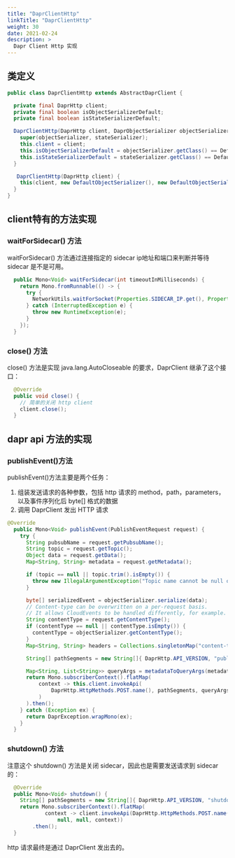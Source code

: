 ```yaml
---
title: "DaprClientHttp"
linkTitle: "DaprClientHttp"
weight: 30
date: 2021-02-24
description: >
  Dapr Client Http 实现
---
```


## 类定义

```java
public class DaprClientHttp extends AbstractDaprClient {

  private final DaprHttp client;
  private final boolean isObjectSerializerDefault;
  private final boolean isStateSerializerDefault;

  DaprClientHttp(DaprHttp client, DaprObjectSerializer objectSerializer, DaprObjectSerializer stateSerializer) {
    super(objectSerializer, stateSerializer);
    this.client = client;
    this.isObjectSerializerDefault = objectSerializer.getClass() == DefaultObjectSerializer.class;
    this.isStateSerializerDefault = stateSerializer.getClass() == DefaultObjectSerializer.class;
  }

   DaprClientHttp(DaprHttp client) {
    this(client, new DefaultObjectSerializer(), new DefaultObjectSerializer());
  }
}
```

## client特有的方法实现

### waitForSidecar() 方法

waitForSidecar() 方法通过连接指定的 sidecar ip地址和端口来判断并等待 sidecar 是不是可用。

```java
  public Mono<Void> waitForSidecar(int timeoutInMilliseconds) {
    return Mono.fromRunnable(() -> {
      try {
        NetworkUtils.waitForSocket(Properties.SIDECAR_IP.get(), Properties.HTTP_PORT.get(), timeoutInMilliseconds);
      } catch (InterruptedException e) {
        throw new RuntimeException(e);
      }
    });
  }
```

### close() 方法

close() 方法是实现 java.lang.AutoCloseable 的要求，DaprClient 继承了这个接口：

```java
  @Override
  public void close() {
    // 简单的关闭 http client
    client.close();
  }
```

## dapr api 方法的实现

### publishEvent()方法

publishEvent()方法主要是两个任务：

1. 组装发送请求的各种参数，包括 http 请求的 method，path，parameters，以及事件序列化后 byte[] 格式的数据
2. 调用 DaprClient 发出 HTTP 请求

```java
@Override
  public Mono<Void> publishEvent(PublishEventRequest request) {
    try {
      String pubsubName = request.getPubsubName();
      String topic = request.getTopic();
      Object data = request.getData();
      Map<String, String> metadata = request.getMetadata();

      if (topic == null || topic.trim().isEmpty()) {
        throw new IllegalArgumentException("Topic name cannot be null or empty.");
      }

      byte[] serializedEvent = objectSerializer.serialize(data);
      // Content-type can be overwritten on a per-request basis.
      // It allows CloudEvents to be handled differently, for example.
      String contentType = request.getContentType();
      if (contentType == null || contentType.isEmpty()) {
        contentType = objectSerializer.getContentType();
      }
      Map<String, String> headers = Collections.singletonMap("content-type", contentType);

      String[] pathSegments = new String[]{ DaprHttp.API_VERSION, "publish", pubsubName, topic };

      Map<String, List<String>> queryArgs = metadataToQueryArgs(metadata);
      return Mono.subscriberContext().flatMap(
          context -> this.client.invokeApi(
              DaprHttp.HttpMethods.POST.name(), pathSegments, queryArgs, serializedEvent, headers, context
          )
      ).then();
    } catch (Exception ex) {
      return DaprException.wrapMono(ex);
    }
  }
```

### shutdown() 方法

注意这个 shutdown() 方法是关闭 sidecar，因此也是需要发送请求到 sidecar 的：

```java
  @Override
  public Mono<Void> shutdown() {
    String[] pathSegments = new String[]{ DaprHttp.API_VERSION, "shutdown" };
    return Mono.subscriberContext().flatMap(
            context -> client.invokeApi(DaprHttp.HttpMethods.POST.name(), pathSegments,
                null, null, context))
        .then();
  }
```

http 请求最终是通过 DaprClient 发出去的。

